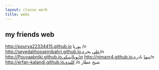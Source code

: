 ```yaml
---
layout: classe work
title: webs
---
```


## my friends web
http://pourya22334415.github.io پوریا /n
http://seyedalihosseinibahri.github.ioعلی بحری/n
http://Pouyaabniki.github.ioپویاابنیکی\n
http://nimanr4.github.ioنیما نادری/n
http://erfan-kalandi.github.ioکلندی /n
شیخ عطار

